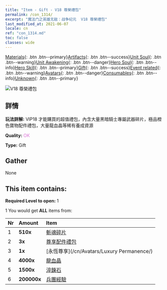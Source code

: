 ```yaml
---
title: "Item - Gift - V18 尊榮禮包"
permalink: /con_1314/
excerpt: "魔法门之英雄无敌：战争纪元  V18 尊榮禮包"
last_modified_at: 2021-06-07
locale: cn
ref: "con_1314.md"
toc: false
classes: wide
---
```

 [Materials](/ItemsCN/){: .btn .btn--primary}[Artifacts](/ItemsCN/Artifacts/){: .btn .btn--success}[Unit Soul](/ItemsCN/UnitSoul/){: .btn .btn--warning}[Unit Awakening](/ItemsCN/UnitAwakening/){: .btn .btn--danger}[Hero Soul](/ItemsCN/HeroSoul/){: .btn .btn--info}[Hero Skill](/ItemsCN/HeroSkill/){: .btn .btn--primary}[Gift](/ItemsCN/Gift/){: .btn .btn--success}[Event related](/ItemsCN/Events/){: .btn .btn--warning}[Avatars](/ItemsCN/Avatars/){: .btn .btn--danger}[Consumables](/ItemsCN/Consumables/){: .btn .btn--info}[Unknown](/ItemsCN/Unknown/){: .btn .btn--primary}

 ![V18 尊榮禮包](/images/t/i_905001.png)

## 詳情
 **玩法詳解:** VIP18 才能購買的超值禮包，內含大量黑暗騎士專屬武器碎片，極品橙色寶物配件禮包，大量龍血晶等稀有養成資源

 **Quality:** <span style="color: #DA70D6">OK</span>

 **Type:** Gift

## Gather

  None

## This item contains:

 **Required Level to open:** 1

 1 You would get **ALL** items  from:

  | Nr | Amount |     Item    |
  |:---|:-------|:------------|
  | 1 |  **510x** | [斬魂碎片](/cn/Items/con_979/) |  | 
  | 2 |  **3x** | [尊享配件禮包](/cn/Items/con_1363/) |  | 
  | 3 |  **1x** | [永恆尊享](/cn/Avatars/Luxury Permanence/) |  | 
  | 4 |  **4000x** | [龍血晶](/cn/Items/con_879/) |  | 
  | 5 |  **1500x** | [淬鍊石](/cn/Items/con_814/) |  | 
  | 6 |  **200000x** | [兵團經驗](/cn/Items/con_902/) |  | 
